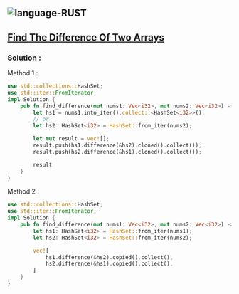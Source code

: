 ![language-RUST](https://img.shields.io/badge/%20-RUST-8d4004?style=for-the-badge&logo=RUST)
---

## [Find The Difference Of Two Arrays](https://leetcode.com/problems/find-the-difference-of-two-arrays)

### Solution :

Method 1 :
```rust
use std::collections::HashSet;
use std::iter::FromIterator;
impl Solution {
    pub fn find_difference(mut nums1: Vec<i32>, mut nums2: Vec<i32>) -> Vec<Vec<i32>> {
        let hs1 = nums1.into_iter().collect::<HashSet<i32>>();
        // or
        let hs2: HashSet<i32> = HashSet::from_iter(nums2);

        let mut result = vec![];
        result.push(hs1.difference(&hs2).cloned().collect());
        result.push(hs2.difference(&hs1).cloned().collect());

        result
    }
}
```

Method 2 :
```rust
use std::collections::HashSet;
use std::iter::FromIterator;
impl Solution {
    pub fn find_difference(mut nums1: Vec<i32>, mut nums2: Vec<i32>) -> Vec<Vec<i32>> {
        let hs1: HashSet<i32> = HashSet::from_iter(nums1);
        let hs2: HashSet<i32> = HashSet::from_iter(nums2);

        vec![
            hs1.difference(&hs2).copied().collect(),
            hs2.difference(&hs1).copied().collect(),
        ]
    }
}
```
